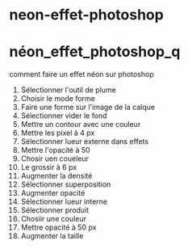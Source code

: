 # neon-effet-photoshop
# néon_effet_photoshop_q
comment faire un effet néon sur photoshop

1. Sélectionner l'outil de plume
2. Choisir le mode forme
3. Faire une forme sur l'image de la calque
4. Sélectionner vider le fond
5. Mettre un contour avec une couleur
7. Mettre les pixel à 4 px
8. Sélectionner lueur externe dans effets
9. Mettre l'opacité à 50
10. Chosir uen coueleur
11. Le grossir à 6 px
12. Augmenter la densité
13. Sélectionner superposition
14. Augmenter opacité
15. Sélectionner lueur interne
16. Sélectionner produit
17. Chosiir une couleur
18. Mettre opacité à 50 px
19. Augmenter la taille
